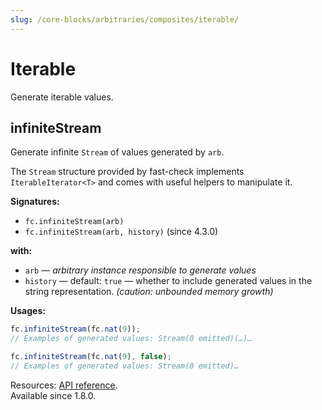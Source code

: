 ```yaml
---
slug: /core-blocks/arbitraries/composites/iterable/
---
```


# Iterable

Generate iterable values.

## infiniteStream

Generate infinite `Stream` of values generated by `arb`.

The `Stream` structure provided by fast-check implements `IterableIterator<T>` and comes with useful helpers to manipulate it.

**Signatures:**

- `fc.infiniteStream(arb)`
- `fc.infiniteStream(arb, history)` (since 4.3.0)

**with:**

- `arb` — _arbitrary instance responsible to generate values_
- `history` — default: `true` — whether to include generated values in the string representation. _(caution: unbounded memory growth)_

**Usages:**

```js
fc.infiniteStream(fc.nat(9));
// Examples of generated values: Stream(0 emitted)(…)…

fc.infiniteStream(fc.nat(9), false);
// Examples of generated values: Stream(0 emitted)…
```

Resources: [API reference](https://fast-check.dev/api-reference/functions/infiniteStream.html).  
Available since 1.8.0.
